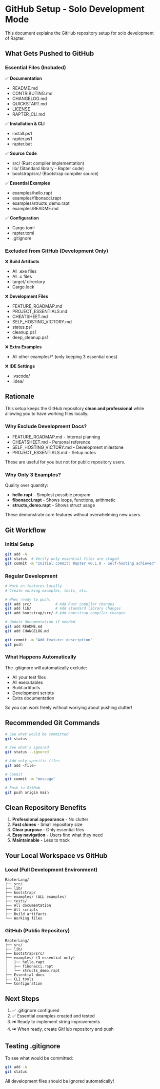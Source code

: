 # GitHub Setup - Solo Development Mode

This document explains the GitHub repository setup for solo development of Rapter.

## What Gets Pushed to GitHub

### Essential Files (Included)
✅ **Documentation**
- README.md
- CONTRIBUTING.md
- CHANGELOG.md
- QUICKSTART.md
- LICENSE
- RAPTER_CLI.md

✅ **Installation & CLI**
- install.ps1
- rapter.ps1
- rapter.bat

✅ **Source Code**
- src/ (Rust compiler implementation)
- lib/ (Standard library - Rapter code)
- bootstrap/src/ (Bootstrap compiler source)

✅ **Essential Examples**
- examples/hello.rapt
- examples/fibonacci.rapt
- examples/structs_demo.rapt
- examples/README.md

✅ **Configuration**
- Cargo.toml
- rapter.toml
- .gitignore

### Excluded from GitHub (Development Only)

❌ **Build Artifacts**
- All .exe files
- All .c files
- target/ directory
- Cargo.lock

❌ **Development Files**
- FEATURE_ROADMAP.md
- PROJECT_ESSENTIALS.md
- CHEATSHEET.md
- SELF_HOSTING_VICTORY.md
- status.ps1
- cleanup.ps1
- deep_cleanup.ps1

❌ **Extra Examples**
- All other examples/* (only keeping 3 essential ones)

❌ **IDE Settings**
- .vscode/
- .idea/

## Rationale

This setup keeps the GitHub repository **clean and professional** while allowing you to have working files locally.

### Why Exclude Development Docs?
- FEATURE_ROADMAP.md - Internal planning
- CHEATSHEET.md - Personal reference
- SELF_HOSTING_VICTORY.md - Development milestone
- PROJECT_ESSENTIALS.md - Setup notes

These are useful for you but not for public repository users.

### Why Only 3 Examples?
Quality over quantity:
- **hello.rapt** - Simplest possible program
- **fibonacci.rapt** - Shows loops, functions, arithmetic
- **structs_demo.rapt** - Shows struct usage

These demonstrate core features without overwhelming new users.

## Git Workflow

### Initial Setup
```bash
git add -A
git status  # Verify only essential files are staged
git commit -m "Initial commit: Rapter v0.1.0 - Self-hosting achieved"
```

### Regular Development
```bash
# Work on features locally
# Create working examples, tests, etc.

# When ready to push:
git add src/           # Add Rust compiler changes
git add lib/           # Add standard library changes
git add bootstrap/src/ # Add bootstrap compiler changes

# Update documentation if needed
git add README.md
git add CHANGELOG.md

git commit -m "Add feature: description"
git push
```

### What Happens Automatically
The .gitignore will automatically exclude:
- All your test files
- All executables
- Build artifacts
- Development scripts
- Extra documentation

So you can work freely without worrying about pushing clutter!

## Recommended Git Commands

```bash
# See what would be committed
git status

# See what's ignored
git status --ignored

# Add only specific files
git add <file>

# Commit
git commit -m "message"

# Push to GitHub
git push origin main
```

## Clean Repository Benefits

1. **Professional appearance** - No clutter
2. **Fast clones** - Small repository size
3. **Clear purpose** - Only essential files
4. **Easy navigation** - Users find what they need
5. **Maintainable** - Less to track

## Your Local Workspace vs GitHub

### Local (Full Development Environment)
```
RapterLang/
├── src/
├── lib/
├── bootstrap/
├── examples/ (ALL examples)
├── tests/
├── All documentation
├── All scripts
├── Build artifacts
└── Working files
```

### GitHub (Public Repository)
```
RapterLang/
├── src/
├── lib/
├── bootstrap/src/
├── examples/ (3 essential only)
│   ├── hello.rapt
│   ├── fibonacci.rapt
│   └── structs_demo.rapt
├── Essential docs
├── CLI tools
└── Configuration
```

## Next Steps

1. ✅ .gitignore configured
2. ✅ Essential examples created and tested
3. ⏭️ Ready to implement string improvements
4. ⏭️ When ready, create GitHub repository and push

## Testing .gitignore

To see what would be committed:
```bash
git add -A
git status
```

All development files should be ignored automatically!
